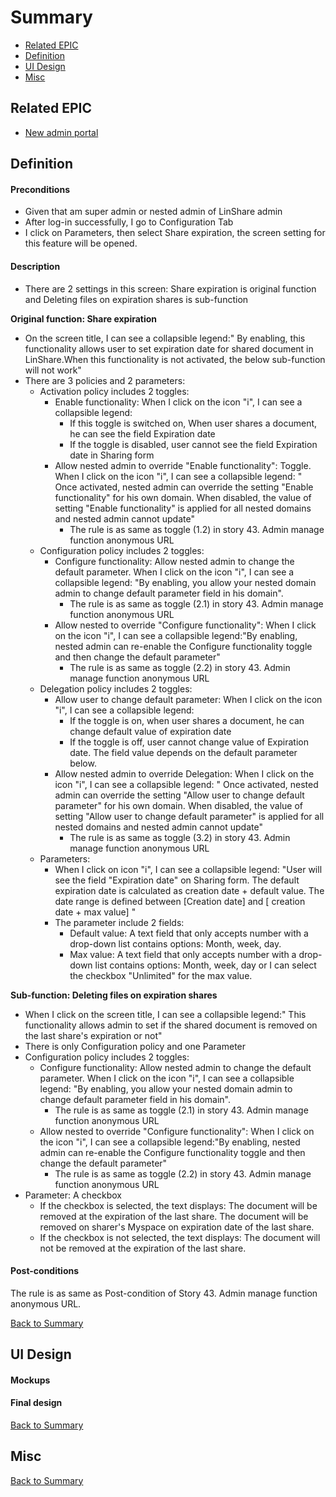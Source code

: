 # Summary

* [Related EPIC](#related-epic)
* [Definition](#definition)
* [UI Design](#ui-design)
* [Misc](#misc)

## Related EPIC

* [New admin portal](./README.md)

## Definition

#### Preconditions

- Given that am super admin or nested admin of LinShare admin
- After log-in successfully, I go to Configuration Tab
- I click on Parameters, then select Share expiration, the screen setting for this feature will be opened.

#### Description

- There are 2 settings in this screen: Share expiration is original function and Deleting files on expiration shares is sub-function

**Original function: Share expiration**
- On the screen title, I can see a collapsible legend:" By enabling, this functionality allows user to set expiration date for shared document in LinShare.When this functionality is not activated, the below sub-function will not work"
- There are 3 policies and 2 parameters:
    - Activation policy includes 2 toggles:
        - Enable functionality: When I click on the icon "i", I can see a collapsible legend:
            - If this toggle is switched on, When user shares a document, he can see the field Expiration date
            - If the toggle is disabled, user cannot see the field Expiration date in Sharing form
        - Allow nested admin to override "Enable functionality": Toggle. When I click on the icon "i", I can see a collapsible legend: " Once activated, nested admin can override the setting "Enable  functionality" for his own domain. When disabled, the value of setting "Enable functionality" is applied for all nested domains and nested admin cannot update"
            - The rule is as same as toggle (1.2) in story 43. Admin manage function anonymous URL
    - Configuration policy includes 2 toggles:
        - Configure functionality: Allow nested admin to change the default parameter. When I click on the icon "i", I can see a collapsible legend: "By enabling, you allow your nested domain admin to change default parameter field in his domain".
            - The rule is as same as toggle (2.1) in story 43. Admin manage function anonymous URL
        - Allow nested to override "Configure functionality": When I click on the icon "i", I can see a collapsible legend:"By enabling, nested admin can re-enable the Configure functionality toggle and then change the default parameter"
            - The rule is as same as toggle (2.2) in story 43. Admin manage function anonymous URL
    - Delegation policy includes 2 toggles:
        - Allow user to change default parameter:  When I click on the icon "i", I can see a collapsible legend:
            - If the toggle is on, when user shares a document, he can change default value of expiration date
            - If the toggle is off, user cannot change value of Expiration date. The field value depends on the default parameter below.
        - Allow nested admin to override Delegation:  When I click on the icon "i", I can see a collapsible legend: " Once activated, nested admin can override the setting "Allow user to change default parameter" for his own domain. When disabled, the value of setting "Allow user to change default parameter" is applied for all nested domains and nested admin cannot update"
            - The rule is as same as toggle (3.2) in story 43. Admin manage function anonymous URL
    - Parameters:
      - When I click on icon "i",  I can see a collapsible legend: "User will see the field "Expiration date" on Sharing form. The default expiration date is calculated as creation date + default value. The date range is defined between [Creation date] and [ creation date + max value] "
      - The parameter include 2 fields:
          - Default value: A text field that only accepts number with a drop-down list contains options: Month, week, day.
          - Max value: A text field that only accepts number with a drop-down list contains options: Month, week, day or I can select the checkbox "Unlimited" for the max value.

**Sub-function: Deleting files on expiration shares**
- When I click on the screen title, I can see a collapsible legend:" This functionality allows admin to set if the shared document is removed on the last share's expiration or not"
- There is only Configuration policy and one Parameter
- Configuration policy includes 2 toggles:
    - Configure functionality: Allow nested admin to change the default parameter. When I click on the icon "i", I can see a collapsible legend: "By enabling, you allow your nested domain admin to change default parameter field in his domain".
       - The rule is as same as toggle (2.1) in story 43. Admin manage function anonymous URL
    - Allow nested to override "Configure functionality": When I click on the icon "i", I can see a collapsible legend:"By enabling, nested admin can re-enable the Configure functionality toggle and then change the default parameter"
       - The rule is as same as toggle (2.2) in story 43. Admin manage function anonymous URL
- Parameter: A checkbox
   - If the checkbox is selected, the text displays: The document will be removed at the expiration of the last share. The document will be removed on sharer's Myspace on expiration date of the last share.
   - If the checkbox is not selected, the text displays: The document will not be removed at the expiration of the last share.

#### Post-conditions

The rule is as same as Post-condition of Story 43. Admin manage function anonymous URL.

[Back to Summary](#summary)

## UI Design

#### Mockups

#### Final design

[Back to Summary](#summary)
## Misc

[Back to Summary](#summary)



